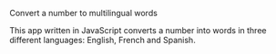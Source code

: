 Convert a number to multilingual words

This app written in JavaScript converts a number into words in three different languages: English, French and Spanish. 
